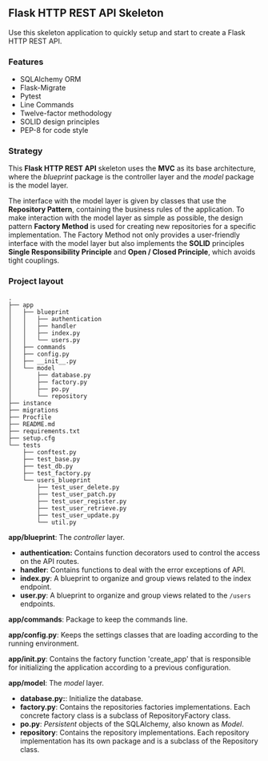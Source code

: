 ## Flask HTTP REST API Skeleton

Use this skeleton application to quickly setup and start to create a Flask HTTP REST API.

### Features

- SQLAlchemy ORM
- Flask-Migrate
- Pytest
- Line Commands
- Twelve-factor methodology
- SOLID design principles
- PEP-8 for code style

### Strategy

This **Flask HTTP REST API** skeleton uses the **MVC** as its base architecture, where the *blueprint* package is the controller layer and the *model* package is the model layer.

The interface with the model layer is given by classes that use the **Repository Pattern**, containing the business rules of the application. To make interaction with the model layer as simple as possible, the design pattern **Factory Method** is used for creating new repositories for a specific implementation. The Factory Method not only provides a user-friendly interface with the model layer but also implements the **SOLID** principles **Single Responsibility Principle** and **Open / Closed Principle**, which avoids tight couplings.

 ### Project layout

	.
	├── app
	│   ├── blueprint
	│   │   ├── authentication
	│   │   ├── handler
	│   │   ├── index.py
	│   │   └── users.py
	│   ├── commands
	│   ├── config.py
	│   ├── __init__.py
	│   └── model
	│       ├── database.py
	│       ├── factory.py
	│       ├── po.py
	│       └── repository
	├── instance
	├── migrations
	├── Procfile
	├── README.md
	├── requirements.txt
	├── setup.cfg
	└── tests
		├── conftest.py
		├── test_base.py
		├── test_db.py
		├── test_factory.py
		└── users_blueprint
			├── test_user_delete.py
			├── test_user_patch.py
			├── test_user_register.py
			├── test_user_retrieve.py
			├── test_user_update.py
			└── util.py

**app/blueprint**: The *controller* layer.

- **authentication:** Contains function decorators used to control the access on the API routes.
- **handler**: Contains functions to deal with the error exceptions of API.
- **index.py**: A blueprint to organize and group views related to the index endpoint.
- **user.py**: A blueprint to organize and group views related  to the `/users` endpoints.

**app/commands**: Package to keep the commands line.

**app/config.py**: Keeps the settings classes that are loading according to the running environment.

**app/__init__.py**: Contains the factory function 'create_app' that is responsible for initializing the application according to a previous configuration.

**app/model**: The *model* layer.

- **database.py:**: Initialize the database.
- **factory.py**: Contains the repositories factories implementations. Each concrete factory class is a subclass of RepositoryFactory class.
- **po.py**: *Persistent* objects of the SQLAlchemy, also known as *Model*.
- **repository**: Contains the repository implementations. Each repository implementation has its own package and is a subclass of the Repository class.